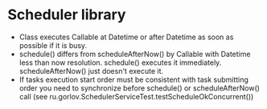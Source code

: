 # Scheduler library #

* Class executes Callable at Datetime or after Datetime as soon as possible if it is busy.
* schedule() differs from scheduleAfterNow() by Callable with Datetime less than now resolution. schedule() executes it immediately. scheduleAfterNow() just doesn't execute it.
* If tasks execution start order must be consistent with task submitting order you need to synchronize before schedule() or scheduleAfterNow() call (see ru.gorlov.SchedulerServiceTest.testScheduleOkConcurrent()) 